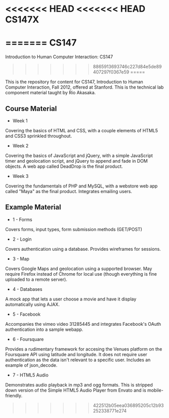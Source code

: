 <<<<<<< HEAD
<<<<<<< HEAD
CS147X
======
=======
CS147
=======
Introduction to Human Computer Interaction: CS147
>>>>>>> 8865913693746c227d84e5de89407297f0367e59
=====

This is the repository for content for CS147, Introduction to Human Computer Interaction, Fall 2012, offered at Stanford. This is the technical lab component material taught by Rio Akasaka.

Course Material
---------------------

* Week 1

Covering the basics of HTML and CSS, with a couple elements of HTML5 and CSS3 sprinkled throughout.

* Week 2

Covering the basics of JavaScript and jQuery, with a simple JavaScript timer and geolocation script, and jQuery to append and fade in DOM objects. A web app called DeadDrop is the final product.

* Week 3

Covering the fundamentals of PHP and MySQL, with a webstore web app called "Maya" as the final product. Integrates emailing users.

Example Material
---------------------

* 1 - Forms

Covers forms, input types, form submission methods (GET/POST) 

* 2 - Login

Covers authentication using a database. Provides wireframes for sessions.

* 3 - Map

Covers Google Maps and geolocation using a supported browser. May require Firefox instead of Chrome for local use (though everything is fine uploaded to a remote server).

* 4 - Databases

A mock app that lets a user choose a movie and have it display automatically using AJAX.

* 5 - Facebook

Accompanies the vimeo video 31285445 and integrates Facebook's OAuth authentication into a sample webapp.

* 6 - Foursquare

Provides a rudimentary framework for accesing the Venues platform on the Foursquare API using latitude and longitude. It does not require user authentication as the data isn't relevant to a specific user. Includes an example of json_decode.

* 7 - HTML5 Audio

Demonstrates audio playback in mp3 and ogg formats. This is stripped down version of the Simple HTML5 Audio Player from Envato and is mobile-friendly.
>>>>>>> 422512b05eea036895205c12b93252338771e274
